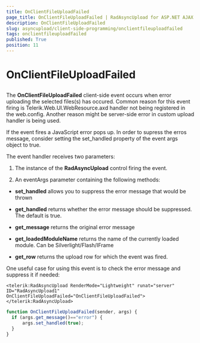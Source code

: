 ```yaml
---
title: OnClientFileUploadFailed
page_title: OnClientFileUploadFailed | RadAsyncUpload for ASP.NET AJAX Documentation
description: OnClientFileUploadFailed
slug: asyncupload/client-side-programming/onclientfileuploadfailed
tags: onclientfileuploadfailed
published: True
position: 11
---
```


# OnClientFileUploadFailed

## 

The **OnClientFileUploadFailed** client-side event occurs when error uploading the selected files(s) has occured. Common reason for this event firing is Telerik.Web.UI.WebResource.axd handler not being registered in the web.config. Another reason might be server-side error in custom upload handler is being used.

If the event fires a JavaScript error pops up. In order to supress the erros message, consider setting the set_handled property of the event args object to true.

The event handler receives two parameters:

1. The instance of the **RadAsyncUpload** control firing the event.

1. An eventArgs parameter containing the following methods:

* **set_handled** allows you to suppress the error message that would be thrown

* **get_handled** returns whether the error message should be suppressed. The default is true.

* **get_message** returns the original error message

* **get_loadedModuleName** returns the name of the currently loaded module. Can be Silverlight/Flash/IFrame

* **get_row** returns the upload row for which the event was fired.

One useful case for using this event is to check the error message and suppress it if needed:

````ASPNET
<telerik:RadAsyncUpload RenderMode="Lightweight" runat="server" ID="RadAsyncUpload1" OnClientFileUploadFailed="OnClientFileUploadFailed"></telerik:RadAsyncUpload>
````

````JavaScript
function OnClientFileUploadFailed(sender, args) {
  if (args.get_message()=="error") {
	  args.set_handled(true);
  }
}	
````


